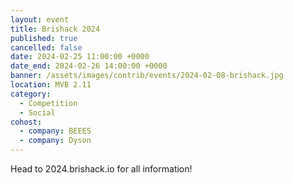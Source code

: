 ```yaml
---
layout: event
title: Brishack 2024
published: true
cancelled: false
date: 2024-02-25 11:00:00 +0000
date_end: 2024-02-26 14:00:00 +0000
banner: /assets/images/contrib/events/2024-02-08-brishack.jpg
location: MVB 2.11
category:
  - Competition
  - Social
cohost:
  - company: BEEES
  - company: Dyson
---
```

Head to 2024.brishack.io for all information!
